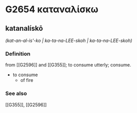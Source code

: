 # G2654 καταναλίσκω

## katanalískō

_(kat-an-al-is'-ko | ka-ta-na-LEE-skoh | ka-ta-na-LEE-skoh)_

### Definition

from [[G2596]] and [[G355]]; to consume utterly; consume.

- to consume
  - of fire

### See also

[[G355]], [[G2596]]


